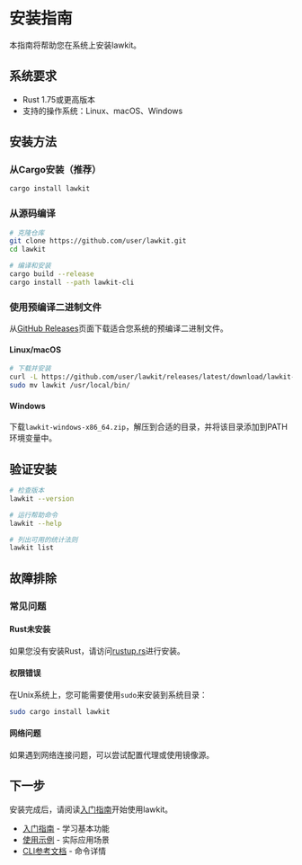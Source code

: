 # 安装指南

本指南将帮助您在系统上安装lawkit。

## 系统要求

- Rust 1.75或更高版本
- 支持的操作系统：Linux、macOS、Windows

## 安装方法

### 从Cargo安装（推荐）

```bash
cargo install lawkit
```

### 从源码编译

```bash
# 克隆仓库
git clone https://github.com/user/lawkit.git
cd lawkit

# 编译和安装
cargo build --release
cargo install --path lawkit-cli
```

### 使用预编译二进制文件

从[GitHub Releases](https://github.com/user/lawkit/releases)页面下载适合您系统的预编译二进制文件。

#### Linux/macOS

```bash
# 下载并安装
curl -L https://github.com/user/lawkit/releases/latest/download/lawkit-linux-x86_64.tar.gz | tar xz
sudo mv lawkit /usr/local/bin/
```

#### Windows

下载`lawkit-windows-x86_64.zip`，解压到合适的目录，并将该目录添加到PATH环境变量中。

## 验证安装

```bash
# 检查版本
lawkit --version

# 运行帮助命令
lawkit --help

# 列出可用的统计法则
lawkit list
```

## 故障排除

### 常见问题

#### Rust未安装
如果您没有安装Rust，请访问[rustup.rs](https://rustup.rs/)进行安装。

#### 权限错误
在Unix系统上，您可能需要使用`sudo`来安装到系统目录：

```bash
sudo cargo install lawkit
```

#### 网络问题
如果遇到网络连接问题，可以尝试配置代理或使用镜像源。

## 下一步

安装完成后，请阅读[入门指南](getting-started_zh.md)开始使用lawkit。

- [入门指南](getting-started_zh.md) - 学习基本功能
- [使用示例](examples_zh.md) - 实际应用场景
- [CLI参考文档](../reference/cli-reference_zh.md) - 命令详情
